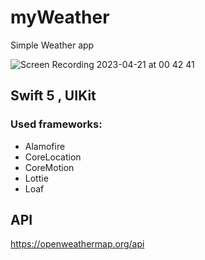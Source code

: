 # myWeather
Simple Weather app

![Screen Recording 2023-04-21 at 00 42 41](https://user-images.githubusercontent.com/43795921/233483995-9bd851cb-ea63-46b1-8568-69b780d57c05.gif)

## Swift 5 , UIKit

### Used frameworks:

+ Alamofire
+ CoreLocation
+ CoreMotion
+ Lottie
+ Loaf

## API
https://openweathermap.org/api

